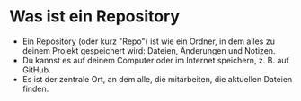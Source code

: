 # Was ist ein Repository

- Ein Repository (oder kurz "Repo") ist wie ein Ordner, in dem alles zu deinem Projekt gespeichert wird: Dateien, Änderungen und Notizen.  
- Du kannst es auf deinem Computer oder im Internet speichern, z. B. auf GitHub.  
- Es ist der zentrale Ort, an dem alle, die mitarbeiten, die aktuellen Dateien finden.
